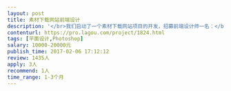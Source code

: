 ```yaml
---                
layout: post       
title: 素材下载网站前端设计           
description: '</br>我们启动了一个素材下载网站项目的开发，招募前端设计师一名：</br>1，负责网站前端、用户中心等页面的的PSD设计工作。</br>2，精通Photoshop，有2年以上WEB前端设计经验，配合度高。</br>3，项目有草图，最好在一个月内完成。</br></br>补充说明：</br>*项目开始前我方将与设计师充分沟通，适当的修改补充是为了让项目更加完美，设计师应予以充分理解。</br>*希望与设计师建立良好合作关系，以便后续进行长期合作。</br>'     
contenturl: https://pro.lagou.com/project/1824.html      
tags: [平面设计,Photoshop]            
salary: 10000-20000元          
publish_time: 2017-02-06 17:12:12         
review: 1435人                   
apply: 3人                   
recommend: 1人                   
time_range: 1-3个月              
---                 
```

